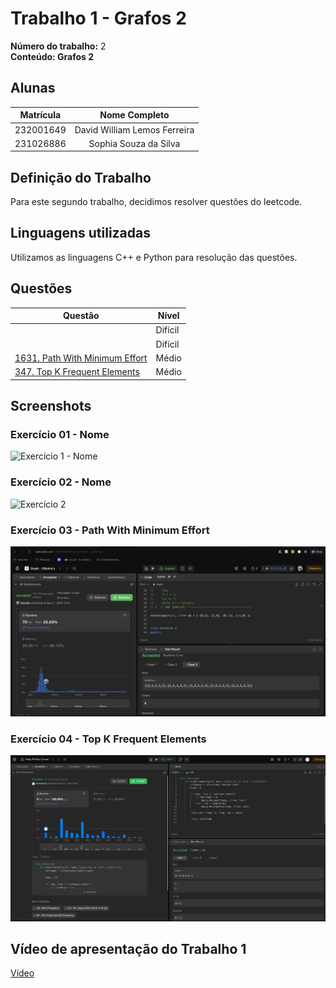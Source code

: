 # Trabalho 1 - Grafos 2

**Número do trabalho:** 2 <br>
**Conteúdo: Grafos 2**

## Alunas

| Matrícula |        Nome Completo         |
|:---------:|:----------------------------:|
| 232001649 | David William Lemos Ferreira |
| 231026886 | Sophia Souza da Silva        |

## Definição do Trabalho

Para este segundo trabalho, decidimos resolver questões do leetcode.

## Linguagens utilizadas

Utilizamos as linguagens C++ e Python para resolução das questões.

## Questões

| Questão | Nível  |
|---------|--------|
| []() | Difícil |
| []() | Difícil |
| [1631. Path With Minimum Effort](https://leetcode.com/problems/path-with-minimum-effort) | Médio |
| [347. Top K Frequent Elements](https://leetcode.com/problems/top-k-frequent-elements) | Médio |


## Screenshots

### Exercício 01 - Nome

![Exercício 1 - Nome]()

### Exercício 02 - Nome

![Exercício 2]()

### Exercício 03 - Path With Minimum Effort

![Exercício 3 - Path With Minimum Effort](resources/1631.png)

### Exercício 04 - Top K Frequent Elements

![Exercício 4 - Top K Frequent Elements](resources/347.png)

## Vídeo de apresentação do Trabalho 1
[Vídeo]()
